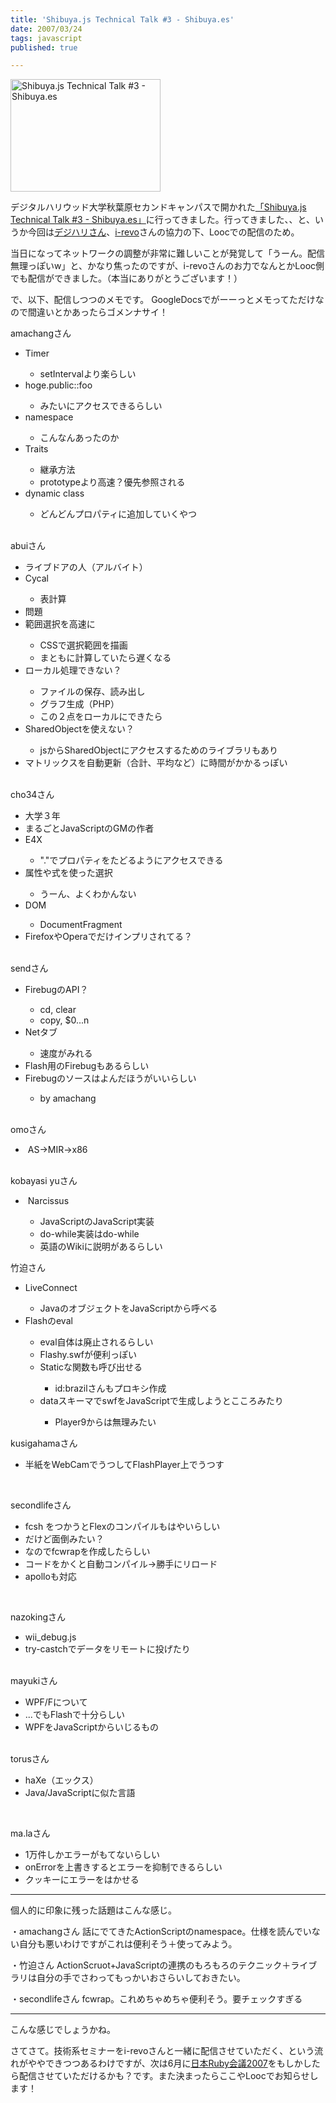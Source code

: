 ```yaml
---
title: 'Shibuya.js Technical Talk #3 - Shibuya.es'
date: 2007/03/24
tags: javascript
published: true

---
```


<a href="http://www.flickr.com/photos/katsuma/432148364/" title="Photo Sharing"><img src="http://farm1.static.flickr.com/177/432148364_b8cb2031b2_m.jpg" width="240" height="180" alt="Shibuya.js Technical Talk #3 - Shibuya.es" /></a>

デジタルハリウッド大学秋葉原セカンドキャンパスで開かれた<a href="http://shibuyajs.org/articles/2007/03/09/shibuya-js-technical-talk-3-shibuya-es">「Shibuya.js Technical Talk #3 - Shibuya.es」</a>に行ってきました。行ってきました、、と、いうか今回は<a href="http://www.dhw.ac.jp/index.html">デジハリさん</a>、<a href="http://stream.i-revo.jp/event/shibuya.es/">i-revo</a>さんの協力の下、Loocでの配信のため。

当日になってネットワークの調整が非常に難しいことが発覚して「うーん。配信無理っぽいw」と、かなり焦ったのですが、i-revoさんのお力でなんとかLooc側でも配信ができました。（本当にありがとうございます！）

で、以下、配信しつつのメモです。
GoogleDocsでがーーっとメモってただけなので間違いとかあったらゴメンナサイ！



<p>
  amachangさん
</p>
<ul>
  <li>
    Timer
  </li>
  <ul>
    <li>
      setIntervalより楽らしい
    </li>
  </ul>
  <li>
    hoge.public::foo
  </li>
  <ul>
    <li>
      みたいにアクセスできるらしい
    </li>
  </ul>
  <li>
    namespace
  </li>
  <ul>
    <li>
      こんなんあったのか
    </li>
  </ul>
  <li>
    Traits
  </li>
  <ul>
    <li>
      継承方法
    </li>
    <li>
      prototypeより高速？優先参照される
    </li>
  </ul>
  <li>
    dynamic class
  </li>
  <ul>
    <li>
      どんどんプロパティに追加していくやつ
    </li>
  </ul>
</ul>
<p>
  <br/>
  abuiさん
</p>
<ul>
  <li>
    ライブドアの人（アルバイト）
  </li>
  <li>
    Cycal
  </li>
  <ul>
    <li>
      表計算
    </li>
  </ul>
  <li>
    問題
  </li>
  <li>
    範囲選択を高速に
  </li>
  <ul>
    <li>
      CSSで選択範囲を描画
    </li>
    <li>
      まともに計算していたら遅くなる
    </li>
  </ul>
  <li>
    ローカル処理できない？
  </li>
  <ul>
    <li>
      ファイルの保存、読み出し
    </li>
    <li>
      グラフ生成（PHP）
    </li>
    <li>
      この２点をローカルにできたら
    </li>
  </ul>
  <li>
    SharedObjectを使えない？
  </li>
  <ul>
    <li>
      jsからSharedObjectにアクセスするためのライブラリもあり
    </li>
  </ul>
  <li>
    マトリックスを自動更新（合計、平均など）に時間がかかるっぽい
  </li>
</ul>
<p>
  <br/>
  cho34さん
</p>
<ul>
  <li>
    大学３年
  </li>
  <li>
    まるごとJavaScriptのGMの作者
  </li>
  <li>
    E4X
  </li>
  <ul>
    <li>
      "."でプロパティをたどるようにアクセスできる
    </li>
  </ul>
  <li>
    属性や式を使った選択
  </li>
  <ul>
    <li>
      うーん、よくわかんない
    </li>
  </ul>
  <li>
    DOM
  </li>
  <ul>
    <li>
      DocumentFragment
    </li>
  </ul>
  <li>
    FirefoxやOperaでだけインプリされてる？
  </li>
</ul>
<p>
  <br/>
  sendさん
</p>
<ul>
  <li>
      FirebugのAPI？  </li>
  <ul>
    <li>
        cd, clear
    </li>
    <li>
        copy, $0...n
    </li>
  </ul>
  <li>
      Netタブ
  </li>
  <ul>
    <li>
        速度がみれる
    </li>
  </ul>
  <li>
      Flash用のFirebugもあるらしい
  </li>
  <li>
      Firebugのソースはよんだほうがいいらしい
  </li>
  <ul>
    <li>
        by amachang
    </li>
  </ul>
</ul>
<p>
  <br/>
  omoさん
</p>
<ul>
  <li>
      &nbsp;AS-&gt;MIR-&gt;x86<br/>
  </li>
</ul>
<p>
  <br/>
  kobayasi yuさん
</p>
<ul>
  <li>
      &nbsp;Narcissus
  </li>
  <ul>
    <li>
        JavaScriptのJavaScript実装
    </li>
    <li>
        do-while実装はdo-while
    </li>
    <li>
        英語のWikiに説明があるらしい<br/>
    </li>
  </ul>
</ul>
<p>
  竹迫さん
</p>
<ul>
  <li>
      LiveConnect
  </li>
  <ul>
    <li>
        JavaのオブジェクトをJavaScriptから呼べる
    </li>
  </ul>
  <li>
      Flashのeval
  </li>
  <ul>
    <li>
        eval自体は廃止されるらしい
    </li>
    <li>
        Flashy.swfが便利っぽい
    </li>
    <li>
      Staticな関数も呼び出せる
    </li>
    <ul>
      <li>
          id:brazilさんもプロキシ作成
      </li>
    </ul>
    <li>
dataスキーマでswfをJavaScriptで生成しようとこころみたり
    </li>
    <ul>
      <li>
Player9からは無理みたい
      </li>
    </ul>
  </ul>
</ul>
<p>
  kusigahamaさん
</p>
<ul>
  <li>
半紙をWebCamでうつしてFlashPlayer上でうつす
  </li>
</ul>
<p>
  &nbsp;
</p>
<p>
  secondlifeさん
</p>
<ul>
  <li>
fcsh をつかうとFlexのコンパイルもはやいらしい
  </li>
  <li>
だけど面倒みたい？
  </li>
  <li>
なのでfcwrapを作成したらしい
  </li>
  <li>
コードをかくと自動コンパイル→勝手にリロード
  </li>
  <li>
 apolloも対応
  </li>
</ul>
<br />
<p>
  nazokingさん
</p>
<ul>
  <li>
wii_debug.js
  </li>
  <li>
try-castchでデータをリモートに投げたり
  </li>
</ul>
<p>
  <br/>
  mayukiさん
</p>
<ul>
  <li>
WPF/Fについて
  </li>
  <li>
...でもFlashで十分らしい
  </li>
  <li>
WPFをJavaScriptからいじるもの
  </li>
</ul>
<p>
  <br/>
  torusさん
</p>
<ul>
  <li>
haXe（エックス）
  </li>
  <li>
Java/JavaScriptに似た言語
  </li>
</ul>
  <br/>
<p>
  ma.laさん
</p>
<ul>
  <li>
1万件しかエラーがもてないらしい
  </li>
  <li>
onErrorを上書きするとエラーを抑制できるらしい
  </li>
  <li>
クッキーにエラーをはかせる
  </li>
</ul>

---

個人的に印象に残った話題はこんな感じ。

・amachangさん
話にでてきたActionScriptのnamespace。仕様を読んでいない自分も悪いわけですがこれは便利そう＋使ってみよう。

・竹迫さん
ActionScruot+JavaScriptの連携のもろもろのテクニック＋ライブラリは自分の手でさわってもっかいおさらいしておきたい。

・secondlifeさん
fcwrap。これめちゃめちゃ便利そう。要チェックすぎる

---

こんな感じでしょうかね。

さてさて。技術系セミナーをi-revoさんと一緒に配信させていただく、という流れがややできつつあるわけですが、次は6月に<a href="http://jp.rubyist.net/RubyKaigi2007/">日本Ruby会議2007</a>をもしかしたら配信させていただけるかも？です。また決まったらここやLoocでお知らせします！
